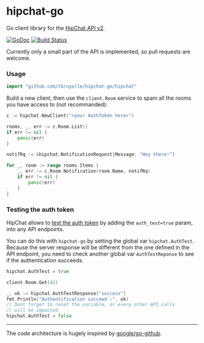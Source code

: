 # hipchat-go 

Go client library for the [HipChat API v2](https://www.hipchat.com/docs/apiv2).

[![GoDoc](https://godoc.org/github.com/tbruyelle/hipchat-go/hipchat?status.svg)](https://godoc.org/github.com/tbruyelle/hipchat-go/hipchat)
[![Build Status](https://travis-ci.org/tbruyelle/hipchat-go.svg??branch=master)](https://travis-ci.org/tbruyelle/hipchat-go)

Currently only a small part of the API is implemented, so pull requests are welcome.

### Usage

```go
import "github.com/tbruyelle/hipchat-go/hipchat"
```

Build a new client, then use the `client.Room` service to spam all the rooms you have access to (not recommanded):

```go
c := hipchat.NewClient("<your AuthToken here>")

rooms, _, err := c.Room.List()
if err != nil {
	panic(err)
}

notifRq := &hipchat.NotificationRequest{Message: "Hey there!"}

for _, room := range rooms.Items {
	_, err := c.Room.Notification(room.Name, notifRq)
	if err != nil {
		panic(err)
	}
}
```

### Testing the auth token

HipChat allows to [test the auth token](https://www.hipchat.com/docs/apiv2/auth#auth_test) by adding the `auth_test=true` param, into any API endpoints.

You can do this with `hipchat-go` by setting the global var `hipchat.AuthTest`. Because the server response will be different from the one defined in the API endpoint, you need to check another global var `AuthTestReponse` to see if the authentication succeeds.

```go
hipchat.AuthTest = true

client.Room.Get(42)

_, ok := hipchat.AuthTestResponse["success"]
fmt.Println("Authentification succeed :", ok)
// Dont forget to reset the variable, or every other API calls
// will be impacted.
hipchat.AuthTest = false
```

---
The code architecture is hugely inspired by [google/go-github](http://github.com/google/go-github).


